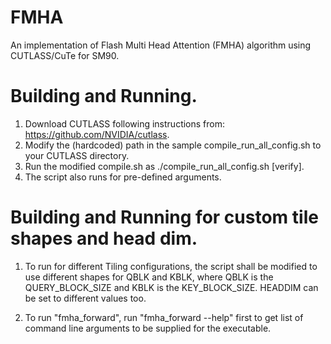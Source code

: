 # FMHA

An implementation of Flash Multi Head Attention (FMHA) algorithm using CUTLASS/CuTe for SM90.

# Building and Running.

1. Download CUTLASS following instructions from: https://github.com/NVIDIA/cutlass.
2. Modify the (hardcoded) path in the sample compile_run_all_config.sh to your CUTLASS directory.
3. Run the modified compile.sh as ./compile_run_all_config.sh [verify]. 
4. The script also runs for pre-defined arguments.

# Building and Running for custom tile shapes and head dim.

1. To run for different Tiling configurations, the script shall be modified to use different shapes for QBLK and KBLK, where
QBLK is the QUERY_BLOCK_SIZE and KBLK is the KEY_BLOCK_SIZE. HEADDIM can be set to different values too.

2. To run "fmha_forward", run "fmha_forward --help" first to get list of command line arguments to be supplied for the executable.
 
